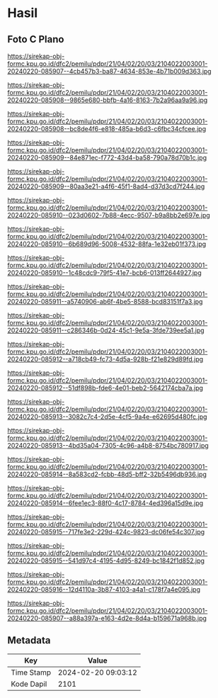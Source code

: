 # Hasil

## Foto C Plano

https://sirekap-obj-formc.kpu.go.id/dfc2/pemilu/pdpr/21/04/02/20/03/2104022003001-20240220-085907--4cb457b3-ba87-4634-853e-4b71b009d363.jpg

https://sirekap-obj-formc.kpu.go.id/dfc2/pemilu/pdpr/21/04/02/20/03/2104022003001-20240220-085908--9865e680-bbfb-4a16-8163-7b2a96aa9a96.jpg

https://sirekap-obj-formc.kpu.go.id/dfc2/pemilu/pdpr/21/04/02/20/03/2104022003001-20240220-085908--bc8de4f6-e818-485a-b6d3-c6fbc34cfcee.jpg

https://sirekap-obj-formc.kpu.go.id/dfc2/pemilu/pdpr/21/04/02/20/03/2104022003001-20240220-085909--84e871ec-f772-43d4-ba58-790a78d70b1c.jpg

https://sirekap-obj-formc.kpu.go.id/dfc2/pemilu/pdpr/21/04/02/20/03/2104022003001-20240220-085909--80aa3e21-a4f6-45f1-8ad4-d37d3cd7f244.jpg

https://sirekap-obj-formc.kpu.go.id/dfc2/pemilu/pdpr/21/04/02/20/03/2104022003001-20240220-085910--023d0602-7b88-4ecc-9507-b9a8bb2e697e.jpg

https://sirekap-obj-formc.kpu.go.id/dfc2/pemilu/pdpr/21/04/02/20/03/2104022003001-20240220-085910--6b689d96-5008-4532-88fa-1e32eb01f373.jpg

https://sirekap-obj-formc.kpu.go.id/dfc2/pemilu/pdpr/21/04/02/20/03/2104022003001-20240220-085910--1c48cdc9-79f5-41e7-bcb6-013ff2644927.jpg

https://sirekap-obj-formc.kpu.go.id/dfc2/pemilu/pdpr/21/04/02/20/03/2104022003001-20240220-085911--a5740906-ab6f-4be5-8588-bcd83151f7a3.jpg

https://sirekap-obj-formc.kpu.go.id/dfc2/pemilu/pdpr/21/04/02/20/03/2104022003001-20240220-085911--c286346b-0d24-45c1-9e5a-3fde739ee5a1.jpg

https://sirekap-obj-formc.kpu.go.id/dfc2/pemilu/pdpr/21/04/02/20/03/2104022003001-20240220-085912--a718cb49-fc73-4d5a-928b-f21e829d89fd.jpg

https://sirekap-obj-formc.kpu.go.id/dfc2/pemilu/pdpr/21/04/02/20/03/2104022003001-20240220-085912--51df898b-fde6-4e01-beb2-5642174cba7a.jpg

https://sirekap-obj-formc.kpu.go.id/dfc2/pemilu/pdpr/21/04/02/20/03/2104022003001-20240220-085913--3082c7c4-2d5e-4cf5-9a4e-e62695d480fc.jpg

https://sirekap-obj-formc.kpu.go.id/dfc2/pemilu/pdpr/21/04/02/20/03/2104022003001-20240220-085913--4bd35a04-7305-4c96-a4b8-8754bc780917.jpg

https://sirekap-obj-formc.kpu.go.id/dfc2/pemilu/pdpr/21/04/02/20/03/2104022003001-20240220-085914--8a583cd2-fcbb-48d5-bff2-32b5496db936.jpg

https://sirekap-obj-formc.kpu.go.id/dfc2/pemilu/pdpr/21/04/02/20/03/2104022003001-20240220-085914--6fee1ec3-88f0-4c17-8784-4ed396a15d9e.jpg

https://sirekap-obj-formc.kpu.go.id/dfc2/pemilu/pdpr/21/04/02/20/03/2104022003001-20240220-085915--717fe3e2-229d-424c-9823-dc06fe54c307.jpg

https://sirekap-obj-formc.kpu.go.id/dfc2/pemilu/pdpr/21/04/02/20/03/2104022003001-20240220-085915--541d97c4-4195-4d95-8249-bc1842f1d852.jpg

https://sirekap-obj-formc.kpu.go.id/dfc2/pemilu/pdpr/21/04/02/20/03/2104022003001-20240220-085916--12d4110a-3b87-4103-a4a1-c178f7a4e095.jpg

https://sirekap-obj-formc.kpu.go.id/dfc2/pemilu/pdpr/21/04/02/20/03/2104022003001-20240220-085907--a88a397a-e163-4d2e-8d4a-b159671a968b.jpg


## Metadata

| Key        | Value               |
| ---------- | ------------------- |
| Time Stamp | 2024-02-20 09:03:12 |
| Kode Dapil | 2101                |



